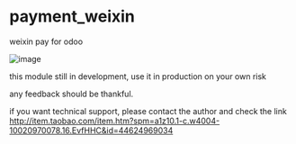 # payment_weixin
weixin pay for odoo

![image](https://cloud.githubusercontent.com/assets/1404460/26557810/bf215548-44d6-11e7-9db7-d124cab3413e.png)

this module still in development, use it in production on your own risk

any feedback should be thankful.

if you want technical support, please contact the author and check the link http://item.taobao.com/item.htm?spm=a1z10.1-c.w4004-10020970078.16.EvfHHC&id=44624969034
